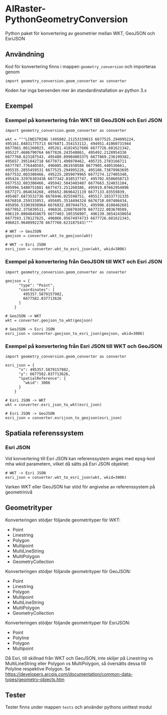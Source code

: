 # AIRaster-PythonGeometryConversion

Python paket för konvertering av geometrier mellan WKT, GeoJSON och EsriJSON

## Användning
Kod för konvertering finns i mappen `geometry_conversion` och importeras genom
```
import geometry_conversion.geom_converter as converter
```
Koden har inga beroenden mer än standardinstallation av python 3.x


## Exempel



### Exempel på konvertering från WKT till GeoJSON och Esri JSON
```
import geometry_conversion.geom_converter as converter

wkt = """LINESTRING (495802.21253339015 6677525.294995224, 495161.84831775713 6676871.354153112, 494951.41060731944 6677661.061260023, 495261.41024527606 6677726.681621342, 495227.4686790764 6677826.243548861, 495492.2128954336 6677760.623187543, 495480.89904003375 6677869.236199382, 495657.3951842718 6677871.498970462, 495725.2783166711 6677787.776440503, 496005.861930588 6677905.440536661, 495535.2055459531 6677525.294995226, 495186.73879963695 6677532.083308466, 495225.2059079965 6677274.127405348, 495424.32976303436 6677342.010537747, 495702.6506058713 6677532.083308466, 495942.5043403487 6677663.324031104, 495994.5480751881 6677473.251260386, 495919.87662954896 6677271.864634268, 495652.8696421119 6677133.83559839, 495487.6873532736 6676946.025598751, 495517.10337731335 6676810.259333953, 495605.3514494324 6676710.697406434, 495856.51903930964 6676832.887044753, 495996.8108462681 6677052.375839511, 496026.2268703078 6677222.083670509, 496119.00048458675 6677403.105356907, 496139.36542430654 6677593.178127625, 496066.95674974733 6677726.681621343, 496023.9640992278 6677760.623187543)"""

# WKT -> GeoJSON
geojson = converter.wkt_to_geojson(wkt)

# WKT -> Esri JSON
esri_json = converter.wkt_to_esri_json(wkt, wkid=3006)
```

### Exempel på konvertering från GeoJSON till WKT och Esri JSON
```
import geometry_conversion.geom_converter as converter

geojson = {
      "type": "Point",
      "coordinates": [
        495357.5879157982,
        6677582.037713626
      ]
    }

# GeoJSON -> WKT
wkt = converter.geojson_to_wkt(geojson)

# GeoJSON -> Esri JSON
esri_json = converter.geojson_to_esri_json(geojson, wkid=3006)
```

### Exempel på konvertering från Esri JSON till WKT och GeoJSON
```
import geometry_conversion.geom_converter as converter

esri_json = {
      "x": 495357.5879157982,
      "y": 6677582.037713626,
      "spatialReference": {
        "wkid": 3006
      }
    }

# Esri JSON -> WKT
wkt = converter.esri_json_to_wkt(esri_json)

# Esri JSON -> GeoJSON
esri_json = converter.esrijson_to_geojson(esri_json)
```

## Spatiala referenssystem
### Esri JSON
Vid konvertering till Esri JSON kan referenssystem anges med epsg-kod mha wkid parametern, vilket då sätts på Esri JSON objektet:
```
# WKT -> Esri JSON
esri_json = converter.wkt_to_esri_json(wkt, wkid=3006)
```

Varken WKT eller GeoJSON har stöd för angivelse av referenssystem på geometrinivå

## Geometrityper

Konverteringen stödjer följande geometrityper för WKT:
- Point
- Linestring
- Polygon
- Multipoint
- MultiLineString
- MultiPolygon
- GeometryCollection

Konverteringen stödjer följande geometrityper för GeoJSON:
- Point
- Linestring
- Polygon
- Multipoint
- MultiLineString
- MultiPolygon
- GeometryCollection

Konverteringen stödjer följande geometrityper för EsriJSON:
- Point
- Polyline
- Polygon
- Multipoint

Då Esri, till skillnad från WKT och GeoJSON, inte skiljer på Linestring vs MultiLineString eller Polygon vs MultiPolygon, så översätts dessa till Polyline respektive Polygon. Se https://developers.arcgis.com/documentation/common-data-types/geometry-objects.htm


## Tester
Tester finns under mappen `tests` och använder pythons unittest modul

## 